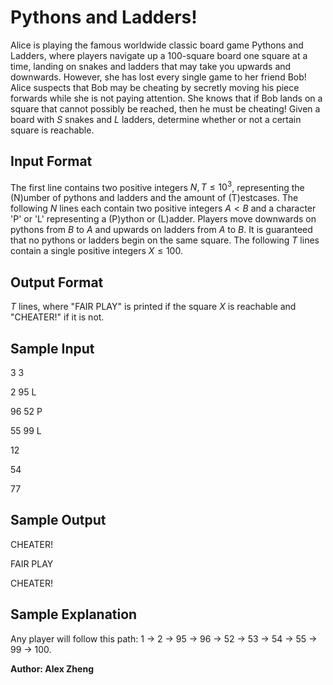 # Pythons and Ladders!

Alice is playing the famous worldwide classic board game Pythons and Ladders, where players navigate up a 100-square board one square at a time, landing on snakes and ladders that may take you upwards and downwards. However, she has lost every single game to her friend Bob! Alice suspects that Bob may be cheating by secretly moving his piece forwards while she is not paying attention. She knows that if Bob lands on a square that cannot possibly be reached, then he must be cheating! Given a board with $S$ snakes and $L$ ladders, determine whether or not a certain square is reachable.

## Input Format

The first line contains two positive integers $N,T \leq 10^3$, representing the (N)umber of pythons and ladders and the amount of (T)estcases.
The following $N$ lines each contain two positive integers $A < B$ and a character 'P' or 'L' representing a (P)ython or (L)adder. Players move downwards on pythons from $B$ to $A$ and upwards on ladders from $A$ to $B$. It is guaranteed that no pythons or ladders begin on the same square.
The following $T$ lines contain a single positive integers $X \leq 100$.

## Output Format

$T$ lines, where "FAIR PLAY" is printed if the square $X$ is reachable and "CHEATER!" if it is not.

## Sample Input

3 3

2 95 L

96 52 P

55 99 L

12 

54

77

## Sample Output
CHEATER!

FAIR PLAY

CHEATER!

## Sample Explanation
Any player will follow this path: 1 -> 2 -> 95 -> 96 -> 52 -> 53 -> 54 -> 55 -> 99 -> 100.

**Author: Alex Zheng**

